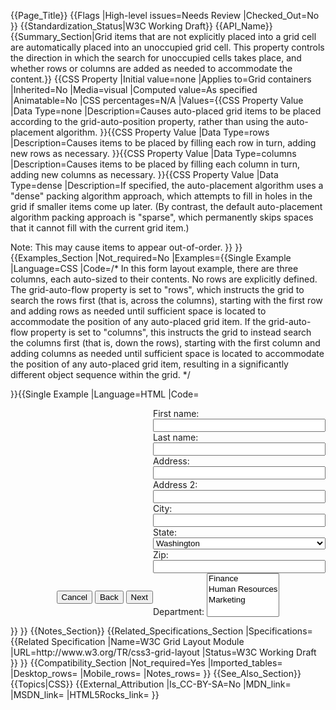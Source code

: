 {{Page_Title}}
{{Flags
|High-level issues=Needs Review
|Checked_Out=No
}}
{{Standardization_Status|W3C Working Draft}}
{{API_Name}}
{{Summary_Section|Grid items that are not explicitly placed into a grid cell are automatically placed into an unoccupied grid cell. This property controls the direction in which the search for unoccupied cells takes place, and whether rows or columns are added as needed to accommodate the content.}}
{{CSS Property
|Initial value=none
|Applies to=Grid containers
|Inherited=No
|Media=visual
|Computed value=As specified
|Animatable=No
|CSS percentages=N/A
|Values={{CSS Property Value
|Data Type=none
|Description=Causes auto-placed grid items to be placed according to the grid-auto-position property, rather than using the auto-placement algorithm.
}}{{CSS Property Value
|Data Type=rows
|Description=Causes items to be placed by filling each row in turn, adding new rows as necessary.
}}{{CSS Property Value
|Data Type=columns
|Description=Causes items to be placed by filling each column in turn, adding new columns as necessary.
}}{{CSS Property Value
|Data Type=dense
|Description=If specified, the auto-placement algorithm uses a "dense" packing algorithm approach, which attempts to fill in holes in the grid if smaller items come up later. (By contrast, the default auto-placement algorithm packing approach is "sparse", which permanently skips spaces that it cannot fill with the current grid item.)

Note: This may cause items to appear out-of-order.
}}
}}
{{Examples_Section
|Not_required=No
|Examples={{Single Example
|Language=CSS
|Code=/*
In this form layout example, there are three columns, each auto-sized to their
contents. No rows are explicitly defined. The grid-auto-flow property is set to "rows", 
which instructs the grid to search the rows first (that is, across the columns), 
starting with the first row and adding rows as needed until sufficient space 
is located to accommodate the position of any auto-placed grid item.
If the grid-auto-flow property is set to "columns", this instructs the grid to instead
search the columns first (that is, down the rows), starting with the first column
and adding columns as needed until sufficient space is located to accommodate 
the position of any auto-placed grid item, resulting in a significantly different
object sequence within the grid.
*/
<style type="text/css">
  form {
    display: grid;
    /* Define three columns, all content-sized,
       and name the corresponding lines. */
    grid-template-columns: (labels) auto (controls) auto (oversized) auto;
    grid-auto-flow: rows;
  }
  form > label {
    /* Place all labels in the "labels" column and 
       automatically find the next available row. */
    grid-column: labels;
    grid-row: auto;
  }
  form > input, form > select {
    /* Place all controls in the "controls" column and 
       automatically find the next available row. */
    grid-column: controls;
    grid-row: auto;
  }

  #department {
    /* Auto place this item in the "oversized" column 
       in the first row where an area that spans three rows 
       won’t overlap other explicitly placed items or areas 
       or any items automatically placed prior to this area. */
    grid-column: oversized;
    grid-row: span 3;
  }

  /* Place all the buttons of the form 
     in the explicitly defined grid area. */
  #buttons {
    grid-row: auto;

    /* Ensure the button area spans the entire grid element 
       in the row axis. */
    grid-column: 1 / -1;
    text-align: end;
  }
</style>
}}{{Single Example
|Language=HTML
|Code=<form>
  <label for="firstname">First name:</label>
  <input type="text" id="firstname" name="firstname" />
  <label for="lastname">Last name:</label>
  <input type="text" id="lastname" name="lastname" />
  <label for="address">Address:</label>
  <input type="text" id="address" name="address" />
  <label for="address2">Address 2:</label>
  <input type="text" id="address2" name="address2" />
  <label for="city">City:</label>
  <input type="text" id="city" name="city" />
  <label for="state">State:</label>
  <select type="text" id="state" name="state">
    <option value="WA">Washington</option>
  </select>
  <label for="zip">Zip:</label>
  <input type="text" id="zip" name="zip" />

  <div id="department">
    <label for="department">Department:</label>
    <select id="department" name="department" multiple>
      <option value="finance">Finance</option>
      <option value="humanresources">Human Resources</option>
      <option value="marketing">Marketing</option>
    </select>
  </div>

  <div id="buttons">
    <button id="cancel">Cancel</button>
    <button id="back">Back</button>
    <button id="next">Next</button>
  </div>
</form>
}}
}}
{{Notes_Section}}
{{Related_Specifications_Section
|Specifications={{Related Specification
|Name=W3C Grid Layout Module
|URL=http://www.w3.org/TR/css3-grid-layout
|Status=W3C Working Draft
}}
}}
{{Compatibility_Section
|Not_required=Yes
|Imported_tables=
|Desktop_rows=
|Mobile_rows=
|Notes_rows=
}}
{{See_Also_Section}}
{{Topics|CSS}}
{{External_Attribution
|Is_CC-BY-SA=No
|MDN_link=
|MSDN_link=
|HTML5Rocks_link=
}}